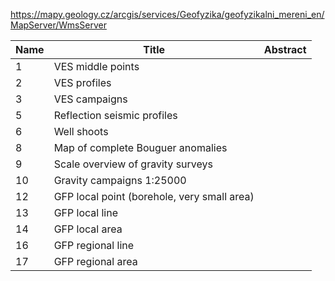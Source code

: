 https://mapy.geology.cz/arcgis/services/Geofyzika/geofyzikalni_mereni_en/MapServer/WmsServer

|Name|Title|Abstract|
|--|--|--|
|1|VES middle points||
|2|VES profiles||
|3|VES campaigns||
|5|Reflection seismic profiles||
|6|Well shoots||
|8|Map of complete Bouguer anomalies||
|9|Scale overview of gravity surveys||
|10|Gravity campaigns 1:25000||
|12|GFP local point (borehole, very small area)||
|13|GFP local line||
|14|GFP local area||
|16|GFP regional line||
|17|GFP regional area||
